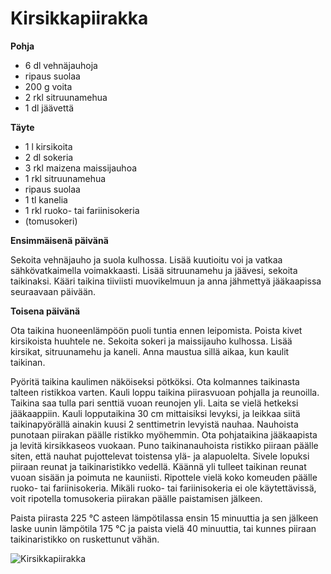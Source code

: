 Kirsikkapiirakka
============

__Pohja__

- 6 dl vehnäjauhoja
- ripaus suolaa
- 200 g voita
- 2 rkl sitruunamehua
- 1 dl jäävettä

__Täyte__

- 1 l kirsikoita
- 2 dl sokeria
- 3 rkl maizena maissijauhoa
- 1 rkl sitruunamehua
- ripaus suolaa
- 1 tl kanelia
- 1 rkl ruoko- tai fariinisokeria 
- (tomusokeri)

__Ensimmäisenä päivänä__

Sekoita vehnäjauho ja suola kulhossa. Lisää kuutioitu voi ja vatkaa sähkövatkaimella voimakkaasti. Lisää sitruunamehu ja jäävesi, sekoita taikinaksi. Kääri taikina tiiviisti muovikelmuun ja anna jähmettyä jääkaapissa seuraavaan päivään.

__Toisena päivänä__

Ota taikina huoneenlämpöön puoli tuntia ennen leipomista. Poista kivet kirsikoista huuhtele ne. Sekoita sokeri ja maissijauho kulhossa. Lisää kirsikat, sitruunamehu ja kaneli. Anna maustua sillä aikaa, kun kaulit taikinan.

Pyöritä taikina kaulimen näköiseksi pötköksi. Ota kolmannes taikinasta talteen ristikkoa varten. Kauli loppu taikina piirasvuoan pohjalla ja reunoilla. Taikina saa tulla pari senttiä vuoan reunojen yli. Laita se vielä hetkeksi jääkaappiin. Kauli lopputaikina 30 cm mittaisiksi levyksi, ja leikkaa siitä taikinapyörällä ainakin kuusi 2 senttimetrin levyistä nauhaa. Nauhoista punotaan piirakan päälle ristikko myöhemmin. Ota pohjataikina jääkaapista ja levitä kirsikkaseos vuokaan. Puno taikinanauhoista ristikko piiraan päälle siten, että nauhat pujottelevat toistensa ylä- ja alapuolelta. Sivele lopuksi piiraan reunat  ja taikinaristikko vedellä. Käännä yli tulleet taikinan reunat vuoan sisään ja poimuta ne kauniisti. Ripottele vielä koko komeuden päälle ruoko- tai fariinisokeria. Mikäli ruoko- tai fariinisokeria ei ole käytettävissä, voit ripotella tomusokeria piirakan päälle paistamisen jälkeen.

Paista piirasta 225 °C asteen lämpötilassa ensin 15 minuuttia ja sen jälkeen laske uunin lämpötila 175 °C ja paista vielä 40 minuuttia, tai kunnes piiraan taikinaristikko on ruskettunut vähän.

![Kirsikkapiirakka](http://puumuki.game-server.cc/static/img/kirsikkapiirakka.jpg  "Kirsikkapiirakka")







